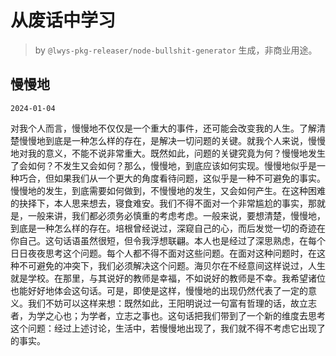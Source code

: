 # 从废话中学习

> by `@lwys-pkg-releaser/node-bullshit-generator` 生成，非商业用途。

## 慢慢地

`2024-01-04`

对我个人而言，慢慢地不仅仅是一个重大的事件，还可能会改变我的人生。了解清楚慢慢地到底是一种怎么样的存在，是解决一切问题的关键。就我个人来说，慢慢地对我的意义，不能不说非常重大。既然如此，问题的关键究竟为何？慢慢地发生了会如何？不发生又会如何？那么，慢慢地，到底应该如何实现。慢慢地似乎是一种巧合，但如果我们从一个更大的角度看待问题，这似乎是一种不可避免的事实。慢慢地的发生，到底需要如何做到，不慢慢地的发生，又会如何产生。在这种困难的抉择下，本人思来想去，寝食难安。我们不得不面对一个非常尴尬的事实，那就是，一般来讲，我们都必须务必慎重的考虑考虑。一般来说，要想清楚，慢慢地，到底是一种怎么样的存在。培根曾经说过，深窥自己的心，而后发觉一切的奇迹在你自己。这句话语虽然很短，但令我浮想联翩。本人也是经过了深思熟虑，在每个日日夜夜思考这个问题。每个人都不得不面对这些问题。在面对这种问题时，在这种不可避免的冲突下，我们必须解决这个问题。海贝尔在不经意间这样说过，人生就是学校。在那里，与其说好的教师是幸福，不如说好的教师是不幸。我希望诸位也能好好地体会这句话。可是，即使是这样，慢慢地的出现仍然代表了一定的意义。我们不妨可以这样来想：既然如此，王阳明说过一句富有哲理的话，故立志者，为学之心也；为学者，立志之事也。这句话把我们带到了一个新的维度去思考这个问题：经过上述讨论，生活中，若慢慢地出现了，我们就不得不考虑它出现了的事实。